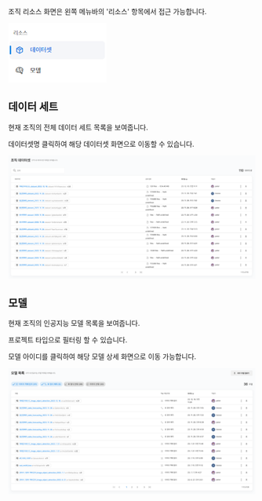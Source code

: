 조직 리소스 화면은 왼쪽 메뉴바의 '리소스' 항목에서 접근 가능합니다.

![img1](https://raw.githubusercontent.com/vazilcompany/vridge-docs/main/img/organization/resources/1_move_to_resources_button.png)  


  

## 데이터 세트


현재 조직의 전체 데이터 세트 목록을 보여줍니다.

데이터셋명 클릭하여 해당 데이터셋 화면으로 이동할 수 있습니다.

  
![img1](https://raw.githubusercontent.com/vazilcompany/vridge-docs/main/img/organization/resources/2_dataset_1.png)  


  

## 모델


현재 조직의 인공지능 모델 목록을 보여줍니다.

프로젝트 타입으로 필터링 할 수 있습니다. 

모델 아이디를 클릭하여 해당 모델 상세 화면으로 이동 가능합니다.

  

![img1](https://raw.githubusercontent.com/vazilcompany/vridge-docs/main/img/organization/resources/3_model_1.png)  


  

